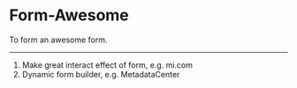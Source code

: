 # Form-Awesome
To form an awesome form.

-----

1. Make great interact effect of form, e.g. mi.com
2. Dynamic form builder, e.g. MetadataCenter
